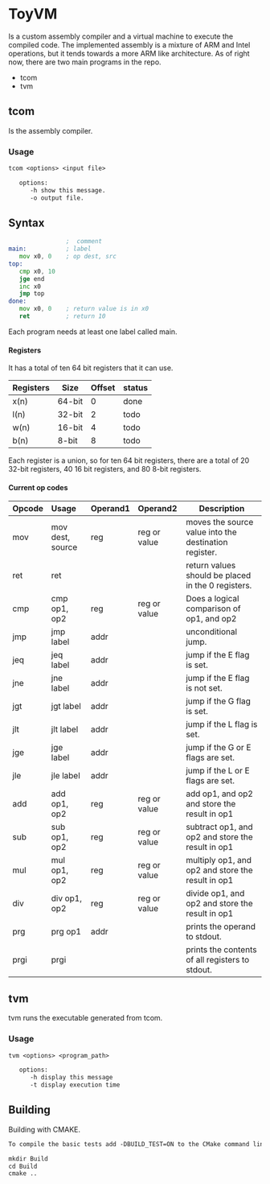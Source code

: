 # ToyVM

Is a custom assembly compiler and a virtual machine to execute the compiled code. 
The implemented assembly is a mixture of ARM and Intel operations, but it tends towards a more ARM like architecture.
As of right now, there are two main programs in the repo.

* tcom
* tvm

## tcom

Is the assembly compiler.

### Usage

```txt
tcom <options> <input file>

   options:
      -h show this message.
      -o output file.
```

## Syntax

```asm
                ;  comment
main:           ; label
   mov x0, 0    ; op dest, src
top:
   cmp x0, 10
   jge end
   inc x0
   jmp top
done:
   mov x0, 0    ; return value is in x0
   ret          ; return 10
```

Each program needs at least one label called main.


#### Registers

It has a total of ten 64 bit registers that it can use.


| Registers | Size   | Offset | status |
|:----------|--------|--------|--------|
| x(n)      | 64-bit | 0      | done   |
| l(n)      | 32-bit | 2      | todo   |
| w(n)      | 16-bit | 4      | todo   |
| b(n)      | 8-bit  | 8      | todo   |

Each register is a union, so for ten 64 bit registers, there are a total of 20 32-bit registers,
40 16 bit registers, and 80 8-bit registers.

#### Current op codes

| Opcode | Usage            | Operand1 | Operand2     | Description                                           |
|:-------|:-----------------|:---------|:-------------|-------------------------------------------------------|
| mov    | mov dest, source | reg      | reg or value | moves the source value into the destination register. |
| ret    | ret              |          |              | return values should be placed in the 0 registers.    |
| cmp    | cmp op1, op2     | reg      | reg or value | Does a logical comparison  of op1, and op2            |
| jmp    | jmp label        | addr     |              | unconditional jump.                                   |
| jeq    | jeq label        | addr     |              | jump if the E flag is set.                            |
| jne    | jne label        | addr     |              | jump if the E flag is not set.                        |
| jgt    | jgt label        | addr     |              | jump if the G flag is set.                            |
| jlt    | jlt label        | addr     |              | jump if the L flag is set.                            |
| jge    | jge label        | addr     |              | jump if the G or E flags are set.                     |
| jle    | jle label        | addr     |              | jump if the L or E flags are set.                     |
| add    | add op1, op2     | reg      | reg or value | add op1, and op2 and store the result in op1          |
| sub    | sub op1, op2     | reg      | reg or value | subtract op1, and op2 and store the result in op1     |
| mul    | mul op1, op2     | reg      | reg or value | multiply op1, and op2 and store the result in op1     |
| div    | div op1, op2     | reg      | reg or value | divide  op1, and op2 and store the result in op1      |
| prg    | prg op1          | addr     |              | prints the operand to stdout.                         |
| prgi   | prgi             |          |              | prints the contents of all registers to stdout.       |


## tvm

tvm runs the executable generated from tcom.

### Usage

```txt
tvm <options> <program_path>

   options:
      -h display this message
      -t display execution time
```

## Building

Building with CMAKE.

```txt
To compile the basic tests add -DBUILD_TEST=ON to the CMake command line.

mkdir Build
cd Build
cmake ..
```